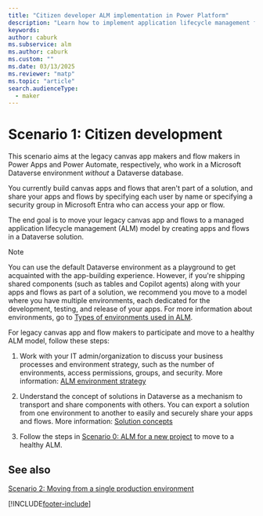 ```yaml
---
title: "Citizen developer ALM implementation in Power Platform"
description: "Learn how to implement application lifecycle management for Power Platform citizen development. Move legacy canvas apps and flows to a healthy ALM model."
keywords: 
author: caburk
ms.subservice: alm
ms.author: caburk
ms.custom: ""
ms.date: 03/13/2025
ms.reviewer: "matp"
ms.topic: "article"
search.audienceType: 
  - maker
---
```

# Scenario 1: Citizen development

This scenario aims at the legacy canvas app makers and flow makers in Power Apps and Power Automate, respectively, who work in a Microsoft Dataverse environment *without* a Dataverse database.

You currently build canvas apps and flows that aren't part of a solution, and
share your apps and flows by specifying each user by name or specifying a
security group in Microsoft Entra who can access your app or flow.

The end goal is to move your legacy canvas app and flows to a managed application lifecycle management (ALM) model by creating apps and flows in a Dataverse solution.

> [!NOTE]
> You can use the default Dataverse environment as a playground to get acquainted with the app-building experience. However, if you're shipping shared components (such as tables and Copilot agents) along with your apps and flows as part of a solution, we recommend you move to a model where you have multiple environments, each dedicated for the development, testing, and release of your apps. For more information about environments, go to [Types of environments used in ALM](basics-alm.md#types-of-environments-used-in-alm).

For legacy canvas app and flow makers to participate and move to a healthy ALM model, follow these steps:

1. Work with your IT admin/organization to discuss your business processes and
    environment strategy, such as the number of environments, access
    permissions, groups, and security. More information: [ALM environment strategy](environment-strategy-alm.md)

2. Understand the concept of solutions in Dataverse as a mechanism to transport and share components with others. You can export a solution from one environment to another to easily and securely share your apps and flows.
More information: [Solution concepts](solution-concepts-alm.md)

3. Follow the steps in [Scenario 0: ALM for a new project](new-project-alm.md) to move to a healthy ALM.

## See also

[Scenario 2: Moving from a single production environment](move-from-single-env-alm.md)

[!INCLUDE[footer-include](../includes/footer-banner.md)]